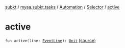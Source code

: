 [subkt](../../../index.md) / [myaa.subkt.tasks](../../index.md) / [Automation](../index.md) / [Selector](index.md) / [active](./active.md)

# active

`fun active(line: `[`EventLine`](../../../myaa.subkt.ass/-event-line/index.md)`): `[`Unit`](https://kotlinlang.org/api/latest/jvm/stdlib/kotlin/-unit/index.html) [(source)](https://github.com/Myaamori/SubKt/blob/0.1.11/src/main/kotlin/myaa/subkt/tasks/asstasks.kt#L750)